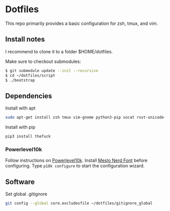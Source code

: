 # Dotfiles
This repo primarily provides a basic configuration for zsh, tmux, and vim.

## Install notes

I recommend to clone it to a folder $HOME/dotfiles.

Make sure to checkout submodules:
```bash
$ git submodule update --init --recursive
$ cd ~/dotfiles/script
$ ./bootstrap
```

## Dependencies

Install with apt
```bash
sudo apt-get install zsh tmux vim-gnome python3-pip socat rxvt-unicode-256color xautomation xbindkeys
```

Install with pip
```bash
pip3 install thefuck
```

### Powerlevel10k
Follow instructions on [Powerlevel10k](https://github.com/romkatv/powerlevel10k).
Install [Meslo Nerd Font](https://github.com/romkatv/powerlevel10k#meslo-nerd-font-patched-for-powerlevel10k) before configuring.
Type `p10k configure` to start the configuration wizard.

## Software

Set global .gitignore
```bash
git config --global core.excludesfile ~/dotfiles/gitignore_global
```

